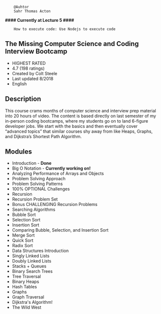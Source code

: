         @Auhtor
        Sahr Thomas Acton

<b> #### Currently at Lecture 5 #### </b>

        How to execute code: Use Nodejs to execute code

## The Missing Computer Science and Coding Interview Bootcamp
- HIGHEST RATED
- 4.7 (198 ratings)
- Created by Colt Steele
- Last updated 8/2018
- English

## Description
This course crams months of computer science and interview prep material into 20 hours of video.
The content is based directly on last semester of my in-person coding bootcamps, where my students go on to land 6-figure developer jobs.
We start with the basics and then eventually cover “advanced topics” that similar courses shy away from like Heaps, Graphs,
and Dijkstra’s Shortest Path Algorithm.

## Modules

- Introduction - <b>Done</b>
- Big O Notation - <b> Currently working on!</b>
- Analyzing Performance of Arrays and Objects
- Problem Solving Approach
- Problem Solving Patterns
- 100% OPTIONAL Challenges
- Recursion
- Recursion Problem Set
- Bonus CHALLENGING Recursion Problems
- Searching Algorithms
- Bubble Sort
- Selection Sort
- Insertion Sort
- Comparing Bubble, Selection, and Insertion Sort
- Merge Sort
- Quick Sort
- Radix Sort
- Data Structures Introduction
- Singly Linked Lists
- Doubly Linked Lists
- Stacks + Queues
- Binary Search Trees
- Tree Traversal
- Binary Heaps
- Hash Tables
- Graphs
- Graph Traversal
- Dijkstra's Algorithm!
- The Wild West
